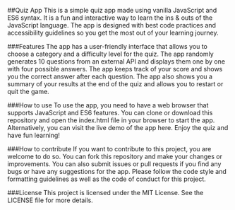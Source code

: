 ##Quiz App
This is a simple quiz app made using vanilla JavaScript and ES6 syntax. It is a fun and interactive way to learn the ins & outs of the JavaScript language. The app is designed with best code practices and accessibility guidelines so you get the most out of your learning journey.

###Features
The app has a user-friendly interface that allows you to choose a category and a difficulty level for the quiz.
The app randomly generates 10 questions from an external API and displays them one by one with four possible answers.
The app keeps track of your score and shows you the correct answer after each question.
The app also shows you a summary of your results at the end of the quiz and allows you to restart or quit the game. 

###How to use
To use the app, you need to have a web browser that supports JavaScript and ES6 features.
You can clone or download this repository and open the index.html file in your browser to start the app.
Alternatively, you can visit the live demo of the app here.
Enjoy the quiz and have fun learning!

###How to contribute
If you want to contribute to this project, you are welcome to do so. You can fork this repository and make your changes or improvements.
You can also submit issues or pull requests if you find any bugs or have any suggestions for the app.
Please follow the code style and formatting guidelines as well as the code of conduct for this project.

###License
This project is licensed under the MIT License. See the LICENSE file for more details.
